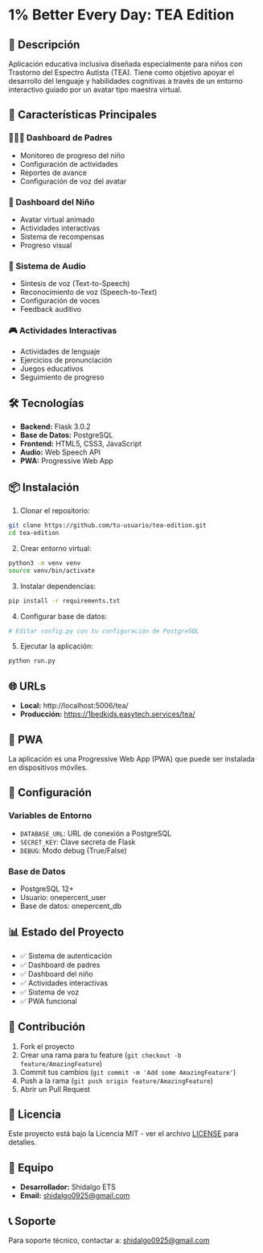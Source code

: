# 1% Better Every Day: TEA Edition

## 🎯 Descripción
Aplicación educativa inclusiva diseñada especialmente para niños con Trastorno del Espectro Autista (TEA). Tiene como objetivo apoyar el desarrollo del lenguaje y habilidades cognitivas a través de un entorno interactivo guiado por un avatar tipo maestra virtual.

## 🚀 Características Principales

### 👨‍👩‍👧 Dashboard de Padres
- Monitoreo de progreso del niño
- Configuración de actividades
- Reportes de avance
- Configuración de voz del avatar

### 🧒 Dashboard del Niño
- Avatar virtual animado
- Actividades interactivas
- Sistema de recompensas
- Progreso visual

### 🎤 Sistema de Audio
- Síntesis de voz (Text-to-Speech)
- Reconocimiento de voz (Speech-to-Text)
- Configuración de voces
- Feedback auditivo

### 🎮 Actividades Interactivas
- Actividades de lenguaje
- Ejercicios de pronunciación
- Juegos educativos
- Seguimiento de progreso

## 🛠️ Tecnologías

- **Backend:** Flask 3.0.2
- **Base de Datos:** PostgreSQL
- **Frontend:** HTML5, CSS3, JavaScript
- **Audio:** Web Speech API
- **PWA:** Progressive Web App

## 📦 Instalación

1. Clonar el repositorio:
```bash
git clone https://github.com/tu-usuario/tea-edition.git
cd tea-edition
```

2. Crear entorno virtual:
```bash
python3 -m venv venv
source venv/bin/activate
```

3. Instalar dependencias:
```bash
pip install -r requirements.txt
```

4. Configurar base de datos:
```bash
# Editar config.py con tu configuración de PostgreSQL
```

5. Ejecutar la aplicación:
```bash
python run.py
```

## 🌐 URLs

- **Local:** http://localhost:5006/tea/
- **Producción:** https://1bedkids.easytech.services/tea/

## 📱 PWA

La aplicación es una Progressive Web App (PWA) que puede ser instalada en dispositivos móviles.

## 🔧 Configuración

### Variables de Entorno
- `DATABASE_URL`: URL de conexión a PostgreSQL
- `SECRET_KEY`: Clave secreta de Flask
- `DEBUG`: Modo debug (True/False)

### Base de Datos
- PostgreSQL 12+
- Usuario: onepercent_user
- Base de datos: onepercent_db

## 📊 Estado del Proyecto

- ✅ Sistema de autenticación
- ✅ Dashboard de padres
- ✅ Dashboard del niño
- ✅ Actividades interactivas
- ✅ Sistema de voz
- ✅ PWA funcional

## 🤝 Contribución

1. Fork el proyecto
2. Crear una rama para tu feature (`git checkout -b feature/AmazingFeature`)
3. Commit tus cambios (`git commit -m 'Add some AmazingFeature'`)
4. Push a la rama (`git push origin feature/AmazingFeature`)
5. Abrir un Pull Request

## 📄 Licencia

Este proyecto está bajo la Licencia MIT - ver el archivo [LICENSE](LICENSE) para detalles.

## 👥 Equipo

- **Desarrollador:** Shidalgo ETS
- **Email:** shidalgo0925@gmail.com

## 📞 Soporte

Para soporte técnico, contactar a: shidalgo0925@gmail.com
